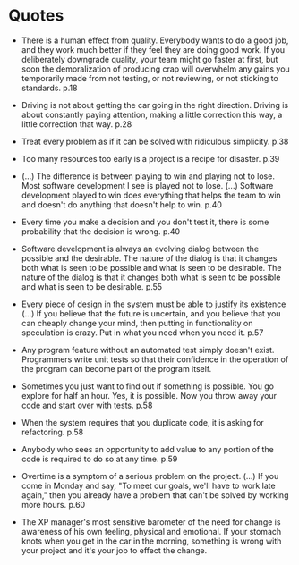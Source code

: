 # Quotes

- There is a human effect from quality. Everybody wants to do a good job, and they work much better if they feel they are doing good work. If you deliberately downgrade quality, your team might go faster at first, but soon the demoralization of producing crap will overwhelm any gains you temporarily made from not testing, or not reviewing, or not sticking to standards. p.18

- Driving is not about getting the car going in the right direction. Driving is about constantly paying attention, making a little correction this way, a little correction that way. p.28

- Treat every problem as if it can be solved with ridiculous simplicity. p.38

- Too many resources too early is a project is a recipe for disaster. p.39

- (...) The difference is between playing to win and playing not to lose. Most software development I see is played not to lose. (...) Software development played to win does everything that helps the team to win and doesn't do anything that doesn't help to win. p.40

- Every time you make a decision and you don't test it, there is some probability that the decision is wrong. p.40

- Software development is always an evolving dialog between the possible and the desirable. The nature of the dialog is that it changes both what is seen to be possible and what is seen to be desirable. The nature of the dialog is that it changes both what is seen to be possible and what is seen to be desirable. p.55

- Every piece of design in the system must be able to justify its existence (...) If you believe that the future is uncertain, and you believe that you can cheaply change your mind, then putting in functionality on speculation is crazy. Put in what you need when you need it. p.57

- Any program feature without an automated test simply doesn't exist. Programmers write unit tests so that their confidence in the operation of the program can become part of the program itself.

- Sometimes you just want to find out if something is possible. You go explore for half an hour. Yes, it is possible. Now you throw away your code and start over with tests. p.58

- When the system requires that you duplicate code, it is asking for refactoring. p.58

- Anybody who sees an opportunity to add value to any portion of the code is required to do so at any time. p.59

- Overtime is a symptom of a serious problem on the project. (...) If you come in Monday and say, "To meet our goals, we'll have to work late again," then you already have a problem that can't be solved by working more hours. p.60

- The XP manager's most sensitive barometer of the need for change is awareness of his own feeling, physical and emotional. If your stomach knots when you get in the car in the morning, something is wrong with your project and it's your job to effect the change.